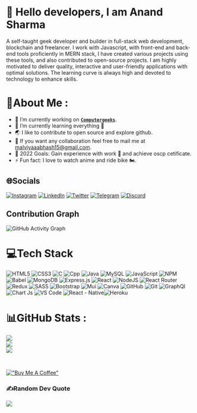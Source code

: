 # 👋 Hello <b>developers</b>, I am <b>Anand Sharma</b>

A self-taught geek developer and builder in full-stack web development, blockchain and freelancer. I work with Javascript, with front-end and back-end tools proficiently in MERN stack, I have created various projects using these tools, and also contributed to open-source projects. I am highly motivated to deliver quality, interactive and user-friendly applications with optimal solutions. The learning curve is always high and devoted to technology to enhance skills.

# 💫About Me :

- 🔭 I’m currently working on [**`Computergeeks`**](https://github.com/aamware/Weddingduniya).
- 🌱 I’m currently learning everything 🤣
- 🌏 I like to contribute to open source and explore github.
- 🤝 If you want any collaboration feel free to mail me at malviyaaabhash15@gmail.com.
- 🥅 2022 Goals: Gain experience with work 💸 and achieve oscp cetificate.
- ⚡ Fun fact: I love to watch anime and ride bike 🏍️.

## 🌐Socials

[![Instagram](https://img.shields.io/badge/Instagram-%23E4405F.svg?logo=Instagram&logoColor=white)](https://www.instagram.com/adware_malware/) [![LinkedIn](https://img.shields.io/badge/LinkedIn-%230077B5.svg?logo=linkedin&logoColor=white)](https://www.linkedin.com/in/aabhash-malviya/) [![Twitter](https://img.shields.io/badge/Twitter-%231DA1F2.svg?logo=Twitter&logoColor=white)](https://twitter.com/aabhash_malviya) [![Telegram](https://img.shields.io/badge/Telegram-2CA5E0.svg?logo=Telegram&logoColor=white)](https://t.me/adware_malware) [![Discord](https://img.shields.io/badge/Discord-%237289DA.svg?logo=Discord&logoColor=white)](https://discordapp.com/users/707131580782608386)

## Contribution Graph
![GitHub Activity Graph](https://activity-graph.herokuapp.com/graph?username=aabhashzzz1&bg_color=000000&color=82ADC4&line=A5C4D4&hide_border=true)


# 💻Tech Stack
![HTML5](https://img.shields.io/badge/HTML5-E34F26?style=for-the-badge&logo=html5&logoColor=white) ![CSS3](https://img.shields.io/badge/CSS3-1572B6?style=for-the-badge&logo=css3&logoColor=white) ![C](https://img.shields.io/badge/C-00599C?style=for-the-badge&logo=c&logoColor=white) ![Cpp](https://img.shields.io/badge/C%2B%2B-00599C?style=for-the-badge&logo=c%2B%2B&logoColor=white) ![Java](https://img.shields.io/badge/Java-ED8B00?style=for-the-badge&logo=java&logoColor=white) ![MySQL](https://img.shields.io/badge/mysql-%2300f.svg?style=for-the-badge&logo=mysql&logoColor=white) ![JavaScript](https://img.shields.io/badge/JavaScript-323330?style=for-the-badge&logo=javascript&logoColor=F7DF1E) ![NPM](https://img.shields.io/badge/npm-CB3837?style=for-the-badge&logo=npm&logoColor=white) ![Babel](https://img.shields.io/badge/Babel-F9DC3E?style=for-the-badge&logo=babel&logoColor=white) ![MongoDB](https://img.shields.io/badge/MongoDB-%234ea94b.svg?style=for-the-badge&logo=mongodb&logoColor=white) ![Express.js](https://img.shields.io/badge/Express.js-000000?style=for-the-badge&logo=express&logoColor=white) ![React](https://img.shields.io/badge/React-20232A?style=for-the-badge&logo=react&logoColor=61DAFB) ![NodeJS](https://img.shields.io/badge/Node.js-339933?style=for-the-badge&logo=nodedotjs&logoColor=white) ![React Router](https://img.shields.io/badge/React_Router-CA4245?style=for-the-badge&logo=react-router&logoColor=white) ![Redux](https://img.shields.io/badge/redux-%23593d88.svg?style=for-the-badge&logo=redux&logoColor=white) ![SASS](https://img.shields.io/badge/SASS-hotpink.svg?style=for-the-badge&logo=SASS&logoColor=white) ![Bootstrap](https://img.shields.io/badge/Bootstrap-563D7C?style=for-the-badge&logo=bootstrap&logoColor=white) ![Mui](https://img.shields.io/badge/Material%20UI-007FFF?style=for-the-badge&logo=mui&logoColor=white) ![Canva](https://img.shields.io/badge/Canva-%2300C4CC.svg?style=for-the-badge&logo=Canva&logoColor=white) ![GitHub](https://img.shields.io/badge/GitHub-100000?style=for-the-badge&logo=github&logoColor=white) ![Git](https://img.shields.io/badge/GIT-E44C30?style=for-the-badge&logo=git&logoColor=white) ![GraphQl](https://img.shields.io/badge/GraphQl-E10098?style=for-the-badge&logo=graphql&logoColor=white) ![Chart Js](https://img.shields.io/badge/Chart.js-FF6384?style=for-the-badge&logo=chartdotjs&logoColor=white) ![VS Code](https://img.shields.io/badge/Visual_Studio_Code-0078D4?style=for-the-badge&logo=visual%20studio%20code&logoColor=white) ![React - Native](https://img.shields.io/badge/React_Native-20232A?style=for-the-badge&logo=react&logoColor=61DAFB)![Heroku](https://img.shields.io/badge/Heroku-430098?style=for-the-badge&logo=heroku&logoColor=white)  
# 📊GitHub Stats :
![](https://github-readme-stats.vercel.app/api?username=aabhashzzz1&show_icons=true&include_all_commits=false&count_private=true&title_color=82ADC4&icon_color=A5C4D4&bg_color=000000&text_color=ffffff&hide_border=true)<br/>
![](https://github-readme-streak-stats.herokuapp.com/?user=aabhashzzz1&background=000000&stroke=CDA5D4&ring=CDA5D4&currStreakNum=82ADC4&sideNums=ADD4A5&currStreakLabel=A5C4D4&sideLabels=A5C4D4&dates=EBAD8D)<br/>
![](https://github-readme-stats.vercel.app/api/top-langs/?username=aabhashzzz1&include_all_commits=false&count_private=true&layout=compact&title_color=82ADC4&icon_color=A5C4D4&bg_color=000000&text_color=ffffff&hide_border=true)

<br/>

[!["Buy Me A Coffee"](https://img.shields.io/badge/Buy_Me_A_Coffee-000000?style=for-the-badge&logo=buy-me-a-coffee&logoColor=A5C4D4)](https://www.buymeacoffee.com/anandsharm)


### ✍️Random Dev Quote
![](https://quotes-github-readme.vercel.app/api?type=horizontal&theme=dark)
